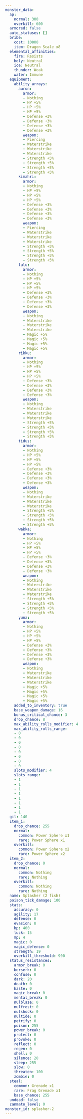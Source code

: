 ```yaml
---
monster_data:
  ap:
    normal: 300
    overkill: 600
  armored: false
  auto_statuses: []
  bribe:
    cost: 10000
    item: Dragon Scale x8
  elemental_affinities:
    fire: Resists
    holy: Neutral
    ice: Neutral
    thunder: Weak
    water: Immune
  equipment:
    ability_arrays:
      auron:
        armor:
        - Nothing
        - HP +5%
        - HP +5%
        - HP +5%
        - Defense +3%
        - Defense +3%
        - Defense +3%
        - Defense +3%
        weapon:
        - Piercing
        - Waterstrike
        - Waterstrike
        - Waterstrike
        - Strength +5%
        - Strength +5%
        - Strength +5%
        - Strength +5%
      kimahri:
        armor:
        - Nothing
        - HP +5%
        - HP +5%
        - HP +5%
        - Defense +3%
        - Defense +3%
        - Defense +3%
        - Defense +3%
        weapon:
        - Piercing
        - Waterstrike
        - Waterstrike
        - Waterstrike
        - Strength +5%
        - Strength +5%
        - Strength +5%
        - Strength +5%
      lulu:
        armor:
        - Nothing
        - HP +5%
        - HP +5%
        - HP +5%
        - Defense +3%
        - Defense +3%
        - Defense +3%
        - Defense +3%
        weapon:
        - Nothing
        - Waterstrike
        - Waterstrike
        - Waterstrike
        - Magic +5%
        - Magic +5%
        - Magic +5%
        - Magic +5%
      rikku:
        armor:
        - Nothing
        - HP +5%
        - HP +5%
        - HP +5%
        - Defense +3%
        - Defense +3%
        - Defense +3%
        - Defense +3%
        weapon:
        - Nothing
        - Waterstrike
        - Waterstrike
        - Waterstrike
        - Strength +5%
        - Strength +5%
        - Strength +5%
        - Strength +5%
      tidus:
        armor:
        - Nothing
        - HP +5%
        - HP +5%
        - HP +5%
        - Defense +3%
        - Defense +3%
        - Defense +3%
        - Defense +3%
        weapon:
        - Nothing
        - Waterstrike
        - Waterstrike
        - Waterstrike
        - Strength +5%
        - Strength +5%
        - Strength +5%
        - Strength +5%
      wakka:
        armor:
        - Nothing
        - HP +5%
        - HP +5%
        - HP +5%
        - Defense +3%
        - Defense +3%
        - Defense +3%
        - Defense +3%
        weapon:
        - Nothing
        - Waterstrike
        - Waterstrike
        - Waterstrike
        - Strength +5%
        - Strength +5%
        - Strength +5%
        - Strength +5%
      yuna:
        armor:
        - Nothing
        - HP +5%
        - HP +5%
        - HP +5%
        - Defense +3%
        - Defense +3%
        - Defense +3%
        - Defense +3%
        weapon:
        - Nothing
        - Waterstrike
        - Waterstrike
        - Waterstrike
        - Magic +5%
        - Magic +5%
        - Magic +5%
        - Magic +5%
    added_to_inventory: true
    base_weapon_damage: 16
    bonus_critical_chance: 3
    drop_chance: 8
    max_ability_rolls_modifier: 4
    max_ability_rolls_range:
    - 0
    - 0
    - 0
    - 0
    - 0
    - 0
    - 0
    - 0
    slots_modifier: 4
    slots_range:
    - 1
    - 1
    - 1
    - 1
    - 1
    - 1
    - 1
    - 1
  gil: 140
  item_1:
    drop_chance: 255
    normal:
      common: Power Sphere x1
      rare: Power Sphere x1
    overkill:
      common: Power Sphere x2
      rare: Power Sphere x2
  item_2:
    drop_chance: 0
    normal:
      common: Nothing
      rare: Nothing
    overkill:
      common: Nothing
      rare: Nothing
  name: Splasher (2 fish)
  poison_tick_damage: 100
  stats:
    accuracy: 0
    agility: 17
    defense: 0
    evasion: 8
    hp: 400
    luck: 15
    mp: 4
    magic: 0
    magic_defense: 0
    strength: 19
    overkill_threshold: 900
  status_resistances:
    armor_break: 0
    berserk: 0
    confuse: 0
    dark: 20
    death: 0
    haste: 0
    magic_break: 0
    mental_break: 0
    nulblaze: 0
    nulfrost: 0
    nulshock: 0
    nultide: 0
    petrify: 0
    poison: 255
    power_break: 0
    protect: 0
    provoke: 0
    reflect: 0
    regen: 0
    shell: 0
    silence: 20
    sleep: 255
    slow: 0
    threaten: 100
    zombie: 0
  steal:
    common: Grenade x1
    rare: Frag Grenade x1
    base_chance: 255
  undead: false
  zanmato_level: 0
monster_id: splasher-2
---
```

